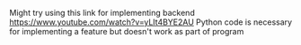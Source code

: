 Might try using this link for implementing backend https://www.youtube.com/watch?v=yLIt4BYE2AU
Python code is necessary for implementing a feature but doesn't work as part of program
